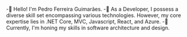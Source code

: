 -👋 Hello! I'm Pedro Ferreira Guimarães.
-👀 As a Developer, I possess a diverse skill set encompassing various technologies. However, my core expertise lies in .NET Core, MVC, Javascript, React, and Azure.
-🌱 Currently, I'm honing my skills in software architecture and design.



<!---
guimaraespedro/guimaraespedro is a ✨ special ✨ repository because its `README.md` (this file) appears on your GitHub profile.
You can click the Preview link to take a look at your changes.
--->
